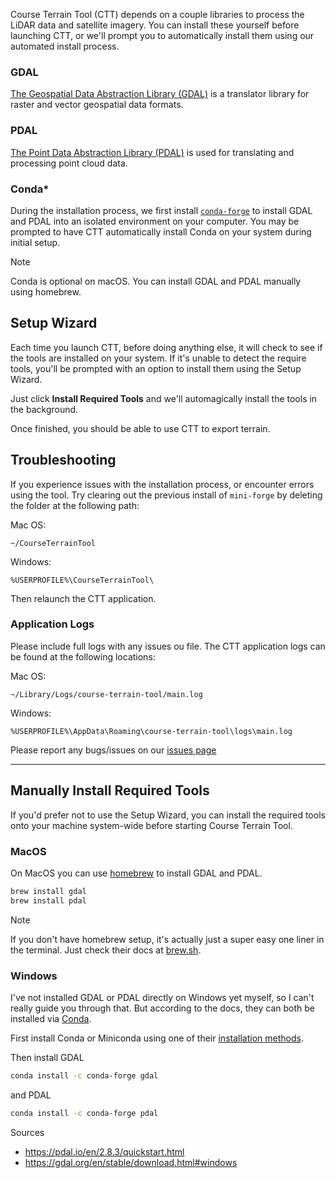 Course Terrain Tool (CTT) depends on a couple libraries to process the LiDAR data and satellite imagery. You can install these yourself before launching CTT, or we'll prompt you to automatically install them using our automated install process.


### GDAL

[The Geospatial Data Abstraction Library (GDAL)](https://gdal.org/) is a translator library for raster and vector geospatial data formats.

### PDAL

[The Point Data Abstraction Library (PDAL)](https://pdal.io/) is used for translating and processing point cloud data.

### Conda\*

During the installation process, we first install [`conda-forge`](https://conda-forge.org/download/) to install GDAL and PDAL into an isolated environment on your computer. You may be prompted to have CTT automatically install Conda on your system during initial setup.

> [!NOTE]
> Conda is optional on macOS. You can install GDAL and PDAL manually using homebrew.

## Setup Wizard

Each time you launch CTT, before doing anything else, it will check to see if the tools are installed on your system. If it's unable to detect the require tools, you'll be prompted with an option to install them using the Setup Wizard.

Just click **Install Required Tools** and we'll automagically install the tools in the background.

Once finished, you should be able to use CTT to export terrain.

## Troubleshooting

If you experience issues with the installation process, or encounter errors using the tool. Try clearing out the previous install of `mini-forge` by deleting the folder at the following path:

Mac OS:
```
~/CourseTerrainTool
```

Windows:
```
%USERPROFILE%\CourseTerrainTool\
```

Then relaunch the CTT application.

### Application Logs

Please include full logs with any issues ou file. The CTT application logs can be found at the following locations:

Mac OS:
```
~/Library/Logs/course-terrain-tool/main.log
```

Windows:
```
%USERPROFILE%\AppData\Roaming\course-terrain-tool\logs\main.log
```


Please report any bugs/issues on our [issues page](https://github.com/dudewheresmycode/course-terrain-tool/issues/new?title=Bug%20Report:%20)

---
## Manually Install Required Tools

If you'd prefer not to use the Setup Wizard, you can install the required tools onto your machine system-wide before starting Course Terrain Tool.

### MacOS

On MacOS you can use [homebrew](https://brew.sh/) to install GDAL and PDAL.

```bash
brew install gdal
brew install pdal
```

> [!NOTE]
> If you don't have homebrew setup, it's actually just a super easy one liner in the terminal. Just check their docs at [brew.sh](https://brew.sh/).

### Windows

I've not installed GDAL or PDAL directly on Windows yet myself, so I can't really guide you through that. But according to the docs, they can both be installed via [Conda](https://conda.io/projects/conda/en/latest/user-guide/install/windows.html).

First install Conda or Miniconda using one of their [installation methods](https://docs.conda.io/projects/conda/en/latest/user-guide/install/windows.html).

Then install GDAL

```bash
conda install -c conda-forge gdal
```

and PDAL

```bash
conda install -c conda-forge pdal
```

Sources

- https://pdal.io/en/2.8.3/quickstart.html
- https://gdal.org/en/stable/download.html#windows
